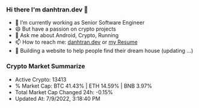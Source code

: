 ### Hi there I'm danhtran.dev 👋

- 🔭 I’m currently working as Senior Software Engineer
- 😄 But have a passion on crypto projects
- 💬 Ask me about Android, Crypto, Running 
- 📫 How to reach me: <a href="https://danhtran.dev" target="_blank">danhtran.dev</a> or <a href="Developer-Resume.pdf" target="_blank">my Resume</a>
- 🌱 Building a website to help people find their dream house (updating ...)

### Crypto Market Summarize
- Active Crypto: 13413
- % Market Cap: BTC 41.43% | ETH 14.59% | BNB 3.97%
- Total Market Cap Changed 24h: -0.15%
- Updated At: 7/9/2022, 3:18:40 PM
